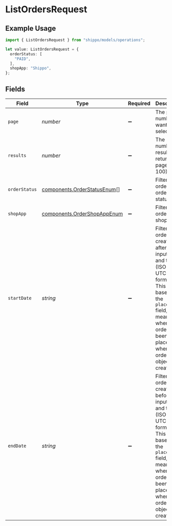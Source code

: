 # ListOrdersRequest

## Example Usage

```typescript
import { ListOrdersRequest } from "shippo/models/operations";

let value: ListOrdersRequest = {
  orderStatus: [
    "PAID",
  ],
  shopApp: "Shippo",
};
```

## Fields

| Field                                                                                                                                                                                                | Type                                                                                                                                                                                                 | Required                                                                                                                                                                                             | Description                                                                                                                                                                                          | Example                                                                                                                                                                                              |
| ---------------------------------------------------------------------------------------------------------------------------------------------------------------------------------------------------- | ---------------------------------------------------------------------------------------------------------------------------------------------------------------------------------------------------- | ---------------------------------------------------------------------------------------------------------------------------------------------------------------------------------------------------- | ---------------------------------------------------------------------------------------------------------------------------------------------------------------------------------------------------- | ---------------------------------------------------------------------------------------------------------------------------------------------------------------------------------------------------- |
| `page`                                                                                                                                                                                               | *number*                                                                                                                                                                                             | :heavy_minus_sign:                                                                                                                                                                                   | The page number you want to select                                                                                                                                                                   |                                                                                                                                                                                                      |
| `results`                                                                                                                                                                                            | *number*                                                                                                                                                                                             | :heavy_minus_sign:                                                                                                                                                                                   | The number of results to return per page (max 100)                                                                                                                                                   |                                                                                                                                                                                                      |
| `orderStatus`                                                                                                                                                                                        | [components.OrderStatusEnum](../../models/components/orderstatusenum.md)[]                                                                                                                           | :heavy_minus_sign:                                                                                                                                                                                   | Filter orders by order status                                                                                                                                                                        |                                                                                                                                                                                                      |
| `shopApp`                                                                                                                                                                                            | [components.OrderShopAppEnum](../../models/components/ordershopappenum.md)                                                                                                                           | :heavy_minus_sign:                                                                                                                                                                                   | Filter orders by shop app                                                                                                                                                                            | Shippo                                                                                                                                                                                               |
| `startDate`                                                                                                                                                                                          | *string*                                                                                                                                                                                             | :heavy_minus_sign:                                                                                                                                                                                   | Filter orders created after the input date and time (ISO 8601 UTC format).  This is based on the <br/>`placed_at` field, meaning when the order has been placed, not when the order object was created. |                                                                                                                                                                                                      |
| `endDate`                                                                                                                                                                                            | *string*                                                                                                                                                                                             | :heavy_minus_sign:                                                                                                                                                                                   | Filter orders created before the input date and time (ISO 8601 UTC format).  This is based on the <br/>`placed_at` field, meaning when the order has been placed, not when the order object was created. |                                                                                                                                                                                                      |